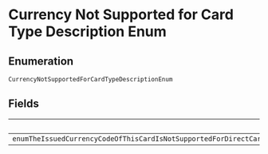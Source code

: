 
# Currency Not Supported for Card Type Description Enum

## Enumeration

`CurrencyNotSupportedForCardTypeDescriptionEnum`

## Fields

| Name |
|  --- |
| `enumTheIssuedCurrencyCodeOfThisCardIsNotSupportedForDirectCardPaymentsPleaseReferHttpsdeveloperpaypalcomapirestreferencecurrencycodesForListOfSupportedCurrencyCodes` |

